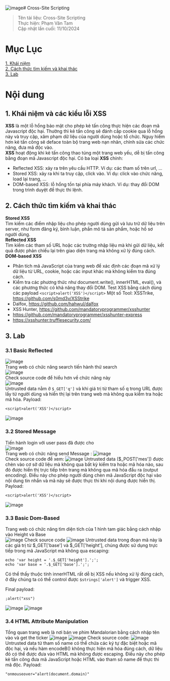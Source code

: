 ![image](https://github.com/user-attachments/assets/1b11a4c3-88f2-4332-a658-fb919fed6693)# Cross-Site Scripting
>Tên tài liệu: Cross-Site Scripting<br>
Thực hiện: Phạm Văn Tam <br>
Cập nhật lần cuối: 11/10/2024
>
# Mục Lục
[1. Khái niệm ](#p1) <br>
[2. Cách thức tìm kiếm và khai thác ](#p2) <br>
[3. Lab ](#p3) <br>

# Nội dung
<a id="p1"></a>
## 1. Khái niệm và các kiểu lỗi XSS
**XSS** là một lỗ hổng bảo mật cho phép kẻ tấn công thực hiện các đoạn mã Javascript độc hại. Thường thì kẻ tấn công sẽ đánh cắp cookie qua lỗ hổng này và truy cập, xâm phạm dữ liệu của người dùng hoặc tổ chức. Nguy hiểm hơn kẻ tấn công sẽ deface toàn bộ trang web nạn nhân, chỉnh sửa các chức năng, đưa mã độc vào. <br>
**XSS** hoạt động khi kẻ tấn công thao túng một trang web yếu, dễ bị tấn công bằng đoạn mã Javascript độc hại.
Có ba loại **XSS** chính:
- Reflected XSS: xảy ra trên yêu cầu HTTP. Ví dụ: các tham số trên url, ...
- Stored XSS: xảy ra khi ta truy cập, click vào. Ví dụ: click vào chức năng, load lại trang, ...
- DOM-based XSS: lỗ hổng tồn tại phía máy khách. Ví dụ: thay đổi DOM trong trình duyệt để thực thi lệnh.
<a id="p2"></a>
## 2. Cách thức tìm kiếm và khai thác
**Stored XSS** <br>
Tìm kiếm các điểm nhập liệu cho phép người dùng gửi và lưu trữ dữ liệu trên server, như form đăng ký, bình luận, phần mô tả sản phẩm, hoặc hồ sơ người dùng. <br>
**Reflected XSS** <br>
Tìm kiếm các tham số URL hoặc các trường nhập liệu mà khi gửi dữ liệu, kết quả được phản chiếu lại trên giao diện trang mà không xử lý đúng cách. <br>
**DOM-based XSS** <br>
- Phân tích mã JavaScript của trang web để xác định các đoạn mã xử lý dữ liệu từ URL, cookie, hoặc các input khác mà không kiểm tra đúng cách.
- Kiểm tra các phương thức như document.write(), innerHTML, eval(), và các phương thức có khả năng thay đổi DOM.
Test XSS bằng cách dùng các payload `<script>alert('XSS')</script>`
Một số Tool:
XSSTrike, https://github.com/s0md3v/XSStrike
- Dalfox, https://github.com/hahwul/dalfox
- XSS Hunter, https://github.com/mandatoryprogrammer/xsshunter
- https://github.com/mandatoryprogrammer/xsshunter-express
- https://xsshunter.trufflesecurity.com/
<a id="p3"></a>
## 3. Lab
### 3.1 Basic Reflected
![image](https://github.com/user-attachments/assets/336340e0-68da-4597-8857-054d57b67f1c) <br>
Trang web có chức năng search tiến hành thử search <br>
![image](https://github.com/user-attachments/assets/65dabbbf-acee-4e03-9753-66574ec7f82c) <br>
Check source code để hiểu hơn về chức năng này <br>
![image](https://github.com/user-attachments/assets/d5355ca5-09eb-4a7b-98e3-d3b51560d25f) <br>
Untrusted data nằm ở `$_GET['q']` và khi giá trị từ tham số q trong URL được lấy từ người dùng và hiển thị lại trên trang web mà không qua kiểm tra hoặc mã hóa.
Payload:
```
<script>alert('XSS')</script>
```
![image](https://github.com/user-attachments/assets/2150824c-9306-4db8-81af-da4ce5dc57f7)
### 3.2 Stored Message
Tiến hành login với user pass đã được cho <br>
![image](https://github.com/user-attachments/assets/ed20ed48-d75c-45df-bc91-a39ac1cf7087) <br>
Trang web có chức năng send Message :
![image](https://github.com/user-attachments/assets/ef9f0cd7-a664-4137-8ef3-347081c884ee) <br>
Check source code để xem:
![image](https://github.com/user-attachments/assets/06506d4a-3c2f-46ec-9354-905eec9f7a41)
Untrusted data ($_POST['mes']) được chèn vào cơ sở dữ liệu mà không qua bất kỳ kiểm tra hoặc mã hóa nào, sau đó được hiển thị trực tiếp trên trang mà không qua mã hóa đầu ra (output encoding). Điều này cho phép người dùng chèn mã JavaScript độc hại vào nội dung tin nhắn và mã này sẽ được thực thi khi nội dung được hiển thị.
Payload:
```
<script>alert('XSS')</script>
```
![image](https://github.com/user-attachments/assets/dc407d91-e56b-4d56-83c6-db9f339426ae) 
### 3.3 Basic Dom-Based
Trang web có chức năng tìm diện tích của 1 hình tam giác bằng cách nhập vào Height và Base <br>
![image](https://github.com/user-attachments/assets/3e46366e-d1ef-4ceb-bd40-5dc7e687087b)
Check source code
![image](https://github.com/user-attachments/assets/dcd7be78-84e4-4374-b985-03642f95e9d3)
Untrusted data trong đoạn mã này là các giá trị từ $_GET['base'] và $_GET['height'], chúng được sử dụng trực tiếp trong mã JavaScript mà không qua escaping: <br>
```
echo 'var height = '.$_GET['height'].';';
echo 'var base = '.$_GET['base'].';';
```
Có thể thấy thuộc tính innerHTML rất dễ bị XSS nếu không xử lý đúng cách, ở đây chúng ta có thể control được `$strings['alert']` và trigger XSS.

Final payload: 
```
;alert("xss")
```
![image](https://github.com/user-attachments/assets/f451c5bc-1c7c-4ff6-8b85-1904aea96048)
![image](https://github.com/user-attachments/assets/f35a654a-e7ee-4340-be02-405c4682c6cc)
### 3.4 HTML Attribute Manipulation
Tổng quan trang web là nơi bán ve phim Mandalorian bằng cách nhập tên vào và get the ticker
![image](https://github.com/user-attachments/assets/5a3b542b-3ad3-45ad-bba4-c12d0d816c80)
![image](https://github.com/user-attachments/assets/be43c6b1-9182-44b3-89a6-e302cb8a0600)
Check source code:
![image](https://github.com/user-attachments/assets/af26d98f-1e8e-4111-b727-a5a198e27307)
Untrusted data từ tham số name có thể chứa các ký tự đặc biệt hoặc mã độc hại, và nếu hàm encodeB() không thực hiện mã hóa đúng cách, dữ liệu đó có thể được đưa vào HTML mà không được escaping. Điều này cho phép kẻ tấn công đưa mã JavaScript hoặc HTML vào tham số name để thực thi mã độc.
Payload:
```
"onmouseover="alert(document.domain)"
```






